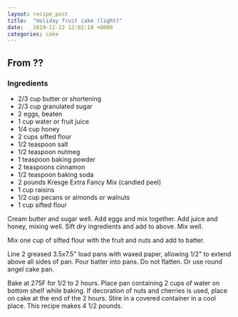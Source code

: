```yaml
---
layout: recipe_post
title:  "Holiday fruit cake (light)"
date:   2019-12-22 12:02:18 +0000
categories: cake
---
```


## From ??
### Ingredients
* 2/3 cup butter or shortening
* 2/3 cup granulated sugar
* 2 eggs, beaten
* 1 cup water or fruit juice
* 1/4 cup honey
* 2 cups sifted flour
* 1/2 teaspoon salt
* 1/2 teaspoon nutmeg
* 1 teaspoon baking powder
* 2 teaspoons cinnamon
* 1/2 teaspoon baking soda
* 2 pounds Kresge Extra Fancy Mix (candied peel)
* 1 cup raisins
* 1/2 cup pecans or almonds or walnuts
* 1 cup sifted flour 


Cream butter and sugar well. Add eggs and mix together. Add juice and honey, mixing well. Sift dry ingredients and add to above. Mix well.


Mix one cup of sifted flour with the fruit and nuts and add to batter.


Line 2 greased 3.5x7.5" load pans with waxed paper, allowing 1/2" to extend above all sides of pan. Pour batter into pans. Do not flatten. Or use round angel cake pan.


Bake at 275F for 1/2 to 2 hours. Place pan containing 2 cups of water on bottom shelf while baking. If decoration of nuts and cherries is used, place on cake at the end of the 2 hours. Stire in a covered container in a cool place. This recipe makes 4 1/2 pounds. 
